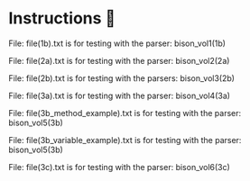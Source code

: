 # Instructions 📓

File:  file(1b).txt is for testing with the parser:  bison_vol1(1b) <br>

File:  file(2a).txt is for testing with the parser:  bison_vol2(2a)

File:  file(2b).txt is for testing with the parsers:  bison_vol3(2b)

File:  file(3a).txt is for testing with the parser:  bison_vol4(3a)

File:  file(3b_method_example).txt is for testing with the parser:  bison_vol5(3b)

File:  file(3b_variable_example).txt is for testing with the parser:  bison_vol5(3b)

File:  file(3c).txt  is for testing with the parser:   bison_vol6(3c)

<br><br>


